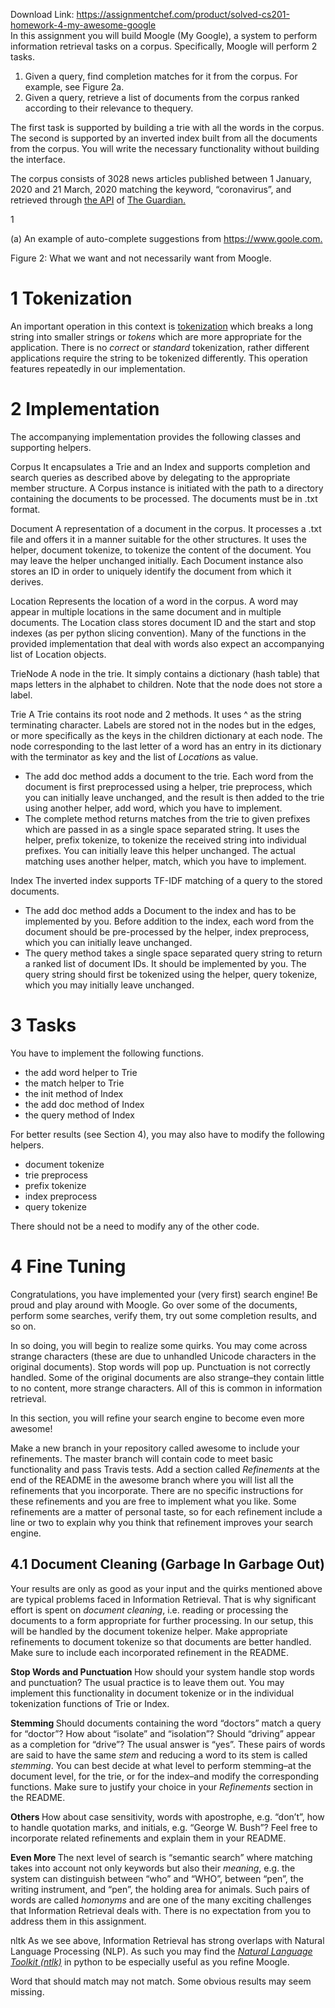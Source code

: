 Download Link: https://assignmentchef.com/product/solved-cs201-homework-4-my-awesome-google
<br>
In this assignment you will build Moogle (My Google), a system to perform information retrieval tasks on a corpus. Specifically, Moogle will perform 2 tasks.

<ol>

 <li>Given a query, find completion matches for it from the corpus. For example, see Figure 2a.</li>

 <li>Given a query, retrieve a list of documents from the corpus ranked according to their relevance to thequery.</li>

</ol>

The first task is supported by building a trie with all the words in the corpus. The second is supported by an inverted index built from all the documents from the corpus. You will write the necessary functionality without building the interface.

The corpus consists of 3028 news articles published between 1 January, 2020 and 21 March, 2020 matching the keyword, “coronavirus”, and retrieved through <a href="https://open-platform.theguardian.com/">the API</a> of <a href="https://www.theguardian.com/">The Guardian.</a>

1

(a) An example of auto-complete suggestions from <a href="https://www.goole.com/">https://www.goole.com</a><a href="https://www.goole.com/">.</a>

Figure 2: What we want and not necessarily want from Moogle.

<h1>1           Tokenization</h1>

An important operation in this context is <a href="https://nlp.stanford.edu/IR-book/html/htmledition/tokenization-1.html">tokenization</a> which breaks a long string into smaller strings or <em>tokens </em>which are more appropriate for the application. There is no <em>correct </em>or <em>standard </em>tokenization, rather different applications require the string to be tokenized differently. This operation features repeatedly in our implementation.

<h1>2           Implementation</h1>

The accompanying implementation provides the following classes and supporting helpers.

Corpus It encapsulates a Trie and an Index and supports completion and search queries as described above by delegating to the appropriate member structure. A Corpus instance is initiated with the path to a directory containing the documents to be processed. The documents must be in .txt format.

Document A representation of a document in the corpus. It processes a .txt file and offers it in a manner suitable for the other structures. It uses the helper, document tokenize, to tokenize the content of the document. You may leave the helper unchanged initially. Each Document instance also stores an ID in order to uniquely identify the document from which it derives.

Location Represents the location of a word in the corpus. A word may appear in multiple locations in the same document and in multiple documents. The Location class stores document ID and the start and stop indexes (as per python slicing convention). Many of the functions in the provided implementation that deal with words also expect an accompanying list of Location objects.

TrieNode A node in the trie. It simply contains a dictionary (hash table) that maps letters in the alphabet to children. Note that the node does not store a label.

Trie A Trie contains its root node and 2 methods. It uses ^ as the string terminating character. Labels are stored not in the nodes but in the edges, or more specifically as the keys in the children dictionary at each node. The node corresponding to the last letter of a word has an entry in its dictionary with the terminator as key and the list of <em>Location</em>s as value.

<ul>

 <li>The add doc method adds a document to the trie. Each word from the document is first preprocessed using a helper, trie preprocess, which you can initially leave unchanged, and the result is then added to the trie using another helper, add word, which you have to implement.</li>

 <li>The complete method returns matches from the trie to given prefixes which are passed in as a single space separated string. It uses the helper, prefix tokenize, to tokenize the received string into individual prefixes. You can initially leave this helper unchanged. The actual matching uses another helper, match, which you have to implement.</li>

</ul>

Index The inverted index supports TF-IDF matching of a query to the stored documents.

<ul>

 <li>The add doc method adds a Document to the index and has to be implemented by you. Before addition to the index, each word from the document should be pre-processed by the helper, index preprocess, which you can initially leave unchanged.</li>

 <li>The query method takes a single space separated query string to return a ranked list of document IDs. It should be implemented by you. The query string should first be tokenized using the helper, query tokenize, which you may initially leave unchanged.</li>

</ul>

<h1>3           Tasks</h1>

You have to implement the following functions.

<ul>

 <li>the add word helper to Trie</li>

 <li>the match helper to Trie</li>

 <li>the init method of Index</li>

 <li>the add doc method of Index</li>

 <li>the query method of Index</li>

</ul>

For better results (see Section 4), you may also have to modify the following helpers.

<ul>

 <li>document tokenize</li>

 <li>trie preprocess</li>

 <li>prefix tokenize</li>

 <li>index preprocess</li>

 <li>query tokenize</li>

</ul>

There should not be a need to modify any of the other code.

<h1>4           Fine Tuning</h1>

Congratulations, you have implemented your (very first) search engine! Be proud and play around with Moogle. Go over some of the documents, perform some searches, verify them, try out some completion results, and so on.

In so doing, you will begin to realize some quirks. You may come across strange characters (these are due to unhandled Unicode characters in the original documents). Stop words will pop up. Punctuation is not correctly handled. Some of the original documents are also strange–they contain little to no content, more strange characters. All of this is common in information retrieval.

In this section, you will refine your search engine to become even more awesome!

Make a new branch in your repository called awesome to include your refinements. The master branch will contain code to meet basic functionality and pass Travis tests. Add a section called <em>Refinements </em>at the end of the README in the awesome branch where you will list all the refinements that you incorporate. There are no specific instructions for these refinements and you are free to implement what you like. Some refinements are a matter of personal taste, so for each refinement include a line or two to explain why you think that refinement improves your search engine.

<h2>4.1         Document Cleaning (Garbage In Garbage Out)</h2>

Your results are only as good as your input and the quirks mentioned above are typical problems faced in Information Retrieval. That is why significant effort is spent on <em>document cleaning</em>, i.e. reading or processing the documents to a form appropriate for further processing. In our setup, this will be handled by the document tokenize helper. Make appropriate refinements to document tokenize so that documents are better handled. Make sure to include each incorporated refinement in the README.

<strong>Stop Words and Punctuation </strong>How should your system handle stop words and punctuation? The usual practice is to leave them out. You may implement this functionality in document tokenize or in the individual tokenization functions of Trie or Index.

<strong>Stemming </strong>Should documents containing the word “doctors” match a query for “doctor”? How about “isolate” and “isolation”? Should “driving” appear as a completion for “drive”? The usual answer is “yes”. These pairs of words are said to have the same <em>stem </em>and reducing a word to its stem is called <em>stemming</em>. You can best decide at what level to perform stemming–at the document level, for the trie, or for the index–and modify the corresponding functions. Make sure to justify your choice in your <em>Refinements </em>section in the README.

<strong>Others </strong>How about case sensitivity, words with apostrophe, e.g. “don’t”, how to handle quotation marks, and initials, e.g. “George W. Bush”? Feel free to incorporate related refinements and explain them in your README.

<strong>Even More </strong>The next level of search is “semantic search” where matching takes into account not only keywords but also their <em>meaning</em>, e.g. the system can distinguish between “who” and “WHO”, between “pen”, the writing instrument, and “pen”, the holding area for animals. Such pairs of words are called <em>homonyms </em>and are one of the many exciting challenges that Information Retrieval deals with. There is no expectation from you to address them in this assignment.

nltk As we see above, Information Retrieval has strong overlaps with Natural Language Processing (NLP). As such you may find the <a href="https://www.nltk.org/"><em>Natural Language Toolkit (ntlk)</em></a> in python to be especially useful as you refine Moogle.

Word that should match may not match. Some obvious results may seem missing.